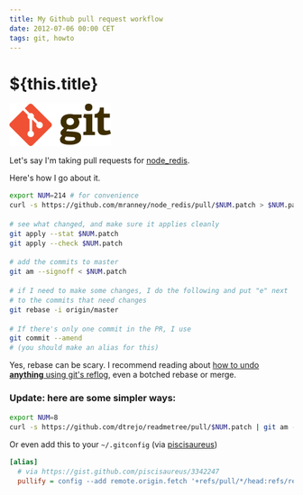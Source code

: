 ```yaml
---
title: My Github pull request workflow
date: 2012-07-06 00:00 CET
tags: git, howto
---
```

# ${this.title}

<img alt="git logo" src="./images/00000000-Git-Logo-2Color.png" class="mt0 fr p0 pl3 pb3" style="height:75px"/>

Let's say I'm taking pull requests for [node_redis][1].

Here's how I go about it.

<!-- more -->

```bash
export NUM=214 # for convenience
curl -s https://github.com/mranney/node_redis/pull/$NUM.patch > $NUM.patch

# see what changed, and make sure it applies cleanly
git apply --stat $NUM.patch
git apply --check $NUM.patch

# add the commits to master
git am --signoff < $NUM.patch

# if I need to make some changes, I do the following and put "e" next
# to the commits that need changes
git rebase -i origin/master

# If there's only one commit in the PR, I use
git commit --amend
# (you should make an alias for this)
```

Yes, rebase can be scary. I recommend reading about [how to undo **anything**
using git's reflog][2], even a botched rebase or merge.

### Update: here are some simpler ways:

```bash
export NUM=8
curl -s https://github.com/dtrejo/readmetree/pull/$NUM.patch | git am --signoff
```

Or even add this to your `~/.gitconfig` (via [piscisaureus][3])

```ini
[alias]
  # via https://gist.github.com/piscisaureus/3342247
  pullify = config --add remote.origin.fetch '+refs/pull/*/head:refs/remotes/origin/pr/*'
```

[1]:https://github.com/mranney/node_redis
[2]:http://gitfu.wordpress.com/2008/04/06/git-reflog-no-commits-left-behind
[3]:https://gist.github.com/piscisaureus/3342247

